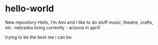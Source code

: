 # hello-world
New repository
Hello, I'm Ami and I like to do stuff
music, theatre, crafts, etc. 
nebraska living currently - arizona in april!

trying to be the best me i can be.
